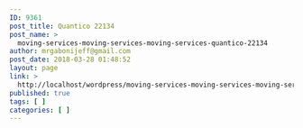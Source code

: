 ```yaml
---
ID: 9361
post_title: Quantico 22134
post_name: >
  moving-services-moving-services-moving-services-quantico-22134
author: mrgabonijeff@gmail.com
post_date: 2018-03-28 01:48:52
layout: page
link: >
  http://localhost/wordpress/moving-services-moving-services-moving-services-quantico-22134/
published: true
tags: [ ]
categories: [ ]
---
```

